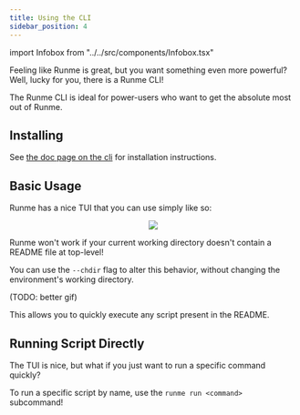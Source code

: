 ```yaml
---
title: Using the CLI
sidebar_position: 4
---
```


import Infobox from "../../src/components/Infobox.tsx"

Feeling like Runme is great, but you want something even more powerful? Well, lucky for you, there is a Runme CLI!

The Runme CLI is ideal for power-users who want to get the absolute most out of Runme.

## Installing

See [the doc page on the cli](/docs/cli) for installation instructions.

## Basic Usage

Runme has a nice TUI that you can use simply like so:

<p align="center">
  <img src="https://user-images.githubusercontent.com/16108792/213512754-7302b2a5-31fa-44c9-b49f-1bc664d5f595.gif" />
</p>

<Infobox type="warning">

Runme won't work if your current working directory doesn't contain a README file at top-level!

You can use the `--chdir` flag to alter this behavior, without changing the environment's working directory.

</Infobox>

(TODO: better gif)

This allows you to quickly execute any script present in the README.

## Running Script Directly

The TUI is nice, but what if you just want to run a specific command quickly?

To run a specific script by name, use the `runme run <command>` subcommand!